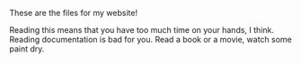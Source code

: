 These are the files for my website!

Reading this means that you have too much time on your hands, I think. Reading documentation is bad for you. Read a book or a movie, watch some paint dry. 
